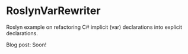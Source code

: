 # RoslynVarRewriter
Roslyn example on refactoring C# implicit (var) declarations into explicit declarations.

Blog post:
Soon!
